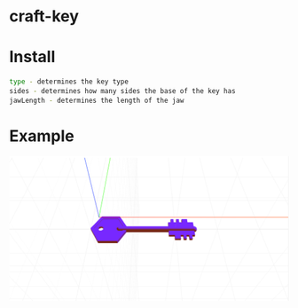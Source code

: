 # craft-key

# Install
```sh
type - determines the key type
sides - determines how many sides the base of the key has
jawLength - determines the length of the jaw
```

# Example
![example](example.png)